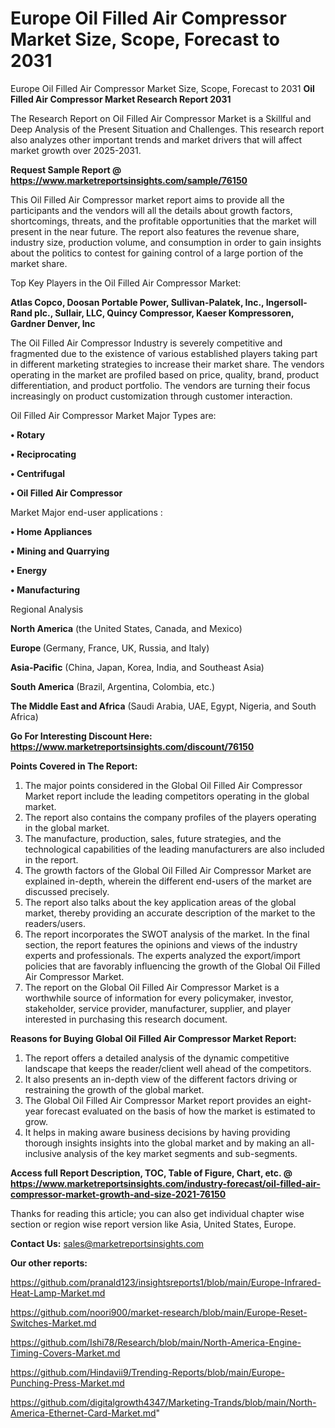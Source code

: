 # Europe Oil Filled Air Compressor Market Size, Scope, Forecast to 2031
Europe Oil Filled Air Compressor Market Size, Scope, Forecast to 2031
<strong>Oil Filled Air Compressor Market Research Report 2031</strong>

The Research Report on Oil Filled Air Compressor Market is a Skillful and Deep Analysis of the Present Situation and Challenges. This research report also analyzes other important trends and market drivers that will affect market growth over 2025-2031.

<strong>Request Sample Report @ <a href=https://www.marketreportsinsights.com/sample/76150>https://www.marketreportsinsights.com/sample/76150</a></strong>

This Oil Filled Air Compressor market report aims to provide all the participants and the vendors will all the details about growth factors, shortcomings, threats, and the profitable opportunities that the market will present in the near future. The report also features the revenue share, industry size, production volume, and consumption in order to gain insights about the politics to contest for gaining control of a large portion of the market share.

Top Key Players in the Oil Filled Air Compressor Market:

<strong>Atlas Copco, Doosan Portable Power, Sullivan-Palatek, Inc., Ingersoll-Rand plc., Sullair, LLC, Quincy Compressor, Kaeser Kompressoren, Gardner Denver, Inc</strong>

The Oil Filled Air Compressor Industry is severely competitive and fragmented due to the existence of various established players taking part in different marketing strategies to increase their market share. The vendors operating in the market are profiled based on price, quality, brand, product differentiation, and product portfolio. The vendors are turning their focus increasingly on product customization through customer interaction.

Oil Filled Air Compressor Market Major Types are:

<strong>• Rotary

• Reciprocating

• Centrifugal

• Oil Filled Air Compressor</strong>

Market Major end-user applications :

<strong>• Home Appliances

• Mining and Quarrying

• Energy

• Manufacturing</strong>

Regional Analysis

</u><strong><b>North America</b></strong> (the United States, Canada, and Mexico)

<strong><b>Europe </b></strong>(Germany, France, UK, Russia, and Italy)

<strong><b>Asia-Pacific</b></strong> (China, Japan, Korea, India, and Southeast Asia)

<strong><b>South America</b></strong> (Brazil, Argentina, Colombia, etc.)

<strong><b>The Middle East and Africa</b></strong> (Saudi Arabia, UAE, Egypt, Nigeria, and South Africa)

<strong>Go For Interesting Discount Here: <a href=https://www.marketreportsinsights.com/discount/76150>https://www.marketreportsinsights.com/discount/76150</a></strong>

<strong>Points Covered in The Report:</strong>
<ol>
  <li>The major points considered in the Global Oil Filled Air Compressor Market report include the leading competitors operating in the global market.</li>
  <li>The report also contains the company profiles of the players operating in the global market.</li>
  <li>The manufacture, production, sales, future strategies, and the technological capabilities of the leading manufacturers are also included in the report.</li>
  <li>The growth factors of the Global Oil Filled Air Compressor Market are explained in-depth, wherein the different end-users of the market are discussed precisely.</li>
  <li>The report also talks about the key application areas of the global market, thereby providing an accurate description of the market to the readers/users.</li>
  <li>The report incorporates the SWOT analysis of the market. In the final section, the report features the opinions and views of the industry experts and professionals. The experts analyzed the export/import policies that are favorably influencing the growth of the Global Oil Filled Air Compressor Market.</li>
  <li>The report on the Global Oil Filled Air Compressor Market is a worthwhile source of information for every policymaker, investor, stakeholder, service provider, manufacturer, supplier, and player interested in purchasing this research document.</li>
</ol>
<strong>Reasons for Buying Global Oil Filled Air Compressor Market Report:</strong>

<ol>
  <li>The report offers a detailed analysis of the dynamic competitive landscape that keeps the reader/client well ahead of the competitors.</li>
  <li>It also presents an in-depth view of the different factors driving or restraining the growth of the global market.</li>
  <li>The Global Oil Filled Air Compressor Market report provides an eight-year forecast evaluated on the basis of how the market is estimated to grow.</li>
  <li>It helps in making aware business decisions by having providing thorough insights insights into the global market and by making an all-inclusive analysis of the key market segments and sub-segments.</li>
</ol>
<strong>Access full Report Description, TOC, Table of Figure, Chart, etc. @ <a href=https://www.marketreportsinsights.com/industry-forecast/oil-filled-air-compressor-market-growth-and-size-2021-76150>https://www.marketreportsinsights.com/industry-forecast/oil-filled-air-compressor-market-growth-and-size-2021-76150</a></strong>


Thanks for reading this article; you can also get individual chapter wise section or region wise report version like Asia, United States, Europe.

<strong>Contact Us:</strong>
sales@marketreportsinsights.com

<strong>Our other reports:</strong>

<a href=https://github.com/pranald123/insightsreports1/blob/main/Europe-Infrared-Heat-Lamp-Market.md>https://github.com/pranald123/insightsreports1/blob/main/Europe-Infrared-Heat-Lamp-Market.md</a>

<a href=https://github.com/noori900/market-research/blob/main/Europe-Reset-Switches-Market.md>https://github.com/noori900/market-research/blob/main/Europe-Reset-Switches-Market.md</a>

<a href=https://github.com/Ishi78/Research/blob/main/North-America-Engine-Timing-Covers-Market.md>https://github.com/Ishi78/Research/blob/main/North-America-Engine-Timing-Covers-Market.md</a>

<a href=https://github.com/Hindavii9/Trending-Reports/blob/main/Europe-Punching-Press-Market.md>https://github.com/Hindavii9/Trending-Reports/blob/main/Europe-Punching-Press-Market.md</a>

<a href=https://github.com/digitalgrowth4347/Marketing-Trands/blob/main/North-America-Ethernet-Card-Market.md>https://github.com/digitalgrowth4347/Marketing-Trands/blob/main/North-America-Ethernet-Card-Market.md</a>"
